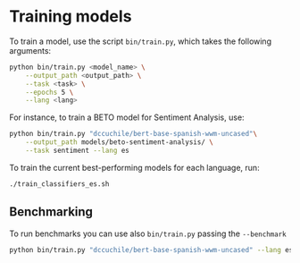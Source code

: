 
# Training models

To train a model, use the script `bin/train.py`, which takes the following arguments:


```bash
python bin/train.py <model_name> \
    --output_path <output_path> \
    --task <task> \
    --epochs 5 \
    --lang <lang>
```

For instance, to train a BETO model for Sentiment Analysis, use:

```bash
python bin/train.py "dccuchile/bert-base-spanish-wwm-uncased"\
    --output_path models/beto-sentiment-analysis/ \
    --task sentiment --lang es
```


To train the current best-performing models for each language, run:

```bash
./train_classifiers_es.sh
```




## Benchmarking

To run benchmarks you can use also `bin/train.py` passing the `--benchmark`

```bash
python bin/train.py "dccuchile/bert-base-spanish-wwm-uncased" --lang es --benchmark --benchmark_output_path benchmark_path.json
```
